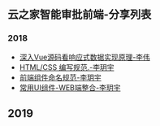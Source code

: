 ## 云之家智能审批前端-分享列表

### 2018

* [深入Vue源码看响应式数据实现原理-李伟](https://njed.gitbook.io/vue-summary/vue/xiang-ying-shi-shu-ju-shi-xian-yuan-li)
* [HTML/CSS 编写规范.-李玥宇](https://app.yinxiang.com/fx/fdb4fb05-c713-42b6-8c5a-1b84ecb9d2dc )
* [前端组件命名规范-李玥宇](https://app.yinxiang.com/fx/c1bc4a30-e991-4bfc-a52e-9520704424e8 )
* [常用UI组件-WEB端整合-李玥宇](https://github.com/liyueyu/common-style/blob/master/UIApi.md)


## 2019
